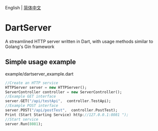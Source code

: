 English | [简体中文](README.md)

# DartServer
A streamlined HTTP server written in Dart, with usage methods similar to Golang's Gin framework

## Simple usage example
example/dartserver_example.dart
```dart
//Create an HTTP service
HTTPServer server = new HTTPServer();
ServerController controller = new ServerController();
//Example GET interface
server.GET("/api/testApi",  controller.TestApi);
//Example POST interface
server.POST("/api/postTest",  controller.PostTest);
Print (Start Starting Service) http://127.0.0.1:8081 ");
//Start service
server.Run(8081);
```
